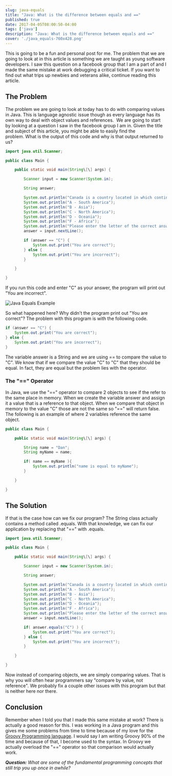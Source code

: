 ```yaml
---
slug: java-equals
title: "Java: What is the difference between equals and =="
published: true
date: 2017-04-05T08:00:50-04:00
tags: ['java']
description: "Java: What is the difference between equals and =="
cover: './java_equals-760x428.png'
---
```


This is going to be a fun and personal post for me. The problem that we are going to look at in this article is something we are taught as young software developers. I saw this question on a facebook group that I am a part of and I made the same mistake at work debugging a critical ticket. If you want to find out what trips up newbies and veterans alike, continue reading this article. 

## The Problem

The problem we are going to look at today has to do with comparing values in Java. This is language agnostic issue though as every language has its own way to deal with object values and references.  We are going to start by looking at a question I saw in the facebook group I am in. Given the title and subject of this article, you might be able to easily find the problem. What is the output of this code and why is that output returned to us? 

```java
import java.util.Scanner;

public class Main {

    public static void main(String\[\] args) {

        Scanner input = new Scanner(System.in);

        String answer;

        System.out.println("Canada is a country located in which continent?");
        System.out.println("A - South America");
        System.out.println("B - Asia");
        System.out.println("C - North America");
        System.out.println("D - Oceania");
        System.out.println("F - Africa");
        System.out.println("Please enter the letter of the correct answer.");
        answer = input.nextLine();

        if (answer == "C") {
            System.out.print("You are correct");
        } else {
            System.out.print("You are incorrect");
        }

    }

}
```

If you run this code and enter "C" as your answer, the program will print out "You are incorrect". 

![Java Equals Example](./java_equals-1.png)

So what happened here? Why didn't the program print out "You are correct"? The problem with this program is with the following code. 

```java
if (answer == "C") {
    System.out.print("You are correct");
} else {
    System.out.print("You are incorrect");
}
```

The variable answer is a String and we are using == to compare the value to "C". We know that if we compare the value "C" to "C" that they should be equal. In fact, they are equal but the problem lies with the operator. 

### The "==" Operator

In Java, we use the "==" operator to compare 2 objects to see if the refer to the same place in memory. When we create the variable answer and assign it a value that is a reference to that object. When we compare that object in memory to the value "C" those are not the same so "==" will return false. The following is an example of where 2 variables reference the same object. 

```java
public class Main {

    public static void main(String\[\] args) {

        String name = "Dan";
        String myName = name;

        if( name == myName ){
            System.out.println("name is equal to myName");
        }

    }

}
```

## The Solution

If that is the case how can we fix our program? The String class actually contains a method called .equals. With that knowledge, we can fix our application by replacing that "==" with .equals. 

```java
import java.util.Scanner;

public class Main {

    public static void main(String\[\] args) {

        Scanner input = new Scanner(System.in);

        String answer;

        System.out.println("Canada is a country located in which continent?");
        System.out.println("A - South America");
        System.out.println("B - Asia");
        System.out.println("C - North America");
        System.out.println("D - Oceania");
        System.out.println("F - Africa");
        System.out.println("Please enter the letter of the correct answer.");
        answer = input.nextLine();

        if( answer.equals("C") ) {
            System.out.print("You are correct");
        } else {
            System.out.print("You are incorrect");
        }

    }

}
```

Now instead of comparing objects, we are simply comparing values. That is why you will often hear programmers say "compare by value, not reference". We probably fix a couple other issues with this program but that is neither here nor there. 

## Conclusion

Remember when I told you that I made this same mistake at work? There is actually a good reason for this. I was working in a Java program and this gives me some problems from time to time because of my love for the [Groovy Programming language](http://bit.ly/2n5SBn6). I would say I am writing Groovy 90% of the time and because of that, I become used to the syntax. In Groovy we actually overload the "==" operator so that comparison would actually work. 

_**Question:** What are some of the fundamental programming concepts that still trip you up once in awhile?_
